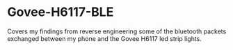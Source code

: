 # Govee-H6117-BLE
Covers my findings from reverse engineering some of the bluetooth packets exchanged between my phone and the Govee H6117 led strip lights.
